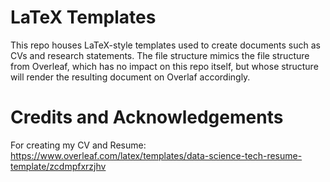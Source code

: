 # LaTeX Templates

This repo houses LaTeX-style templates used to create documents such as CVs and research statements. The file structure mimics the file structure from Overleaf, which has no impact on this repo itself, but whose structure will render the resulting document on Overlaf accordingly.

# Credits and Acknowledgements

For creating my CV and Resume:
https://www.overleaf.com/latex/templates/data-science-tech-resume-template/zcdmpfxrzjhv
